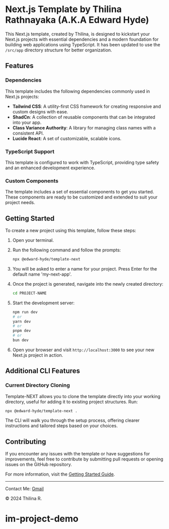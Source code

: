 # Next.js Template by Thilina Rathnayaka (A.K.A Edward Hyde)

This Next.js template, created by Thilina, is designed to kickstart your Next.js projects with essential dependencies and a modern foundation for building web applications using TypeScript. It has been updated to use the `/src/app` directory structure for better organization.

## Features

### Dependencies

This template includes the following dependencies commonly used in Next.js projects:

- **Tailwind CSS**: A utility-first CSS framework for creating responsive and custom designs with ease.
- **ShadCn**: A collection of reusable components that can be integrated into your app.
- **Class Variance Authority**: A library for managing class names with a consistent API.
- **Lucide React**: A set of customizable, scalable icons.

### TypeScript Support

This template is configured to work with TypeScript, providing type safety and an enhanced development experience.

### Custom Components

The template includes a set of essential components to get you started. These components are ready to be customized and extended to suit your project needs.

## Getting Started

To create a new project using this template, follow these steps:

1. Open your terminal.
2. Run the following command and follow the prompts:

   ```bash
   npx @edward-hyde/template-next
   ```

3. You will be asked to enter a name for your project. Press Enter for the default name 'my-next-app'.

4. Once the project is generated, navigate into the newly created directory:

   ```bash
   cd PROJECT-NAME
   ```

5. Start the development server:

   ```bash
   npm run dev
   # or
   yarn dev
   # or
   pnpm dev
   # or
   bun dev
   ```

6. Open your browser and visit `http://localhost:3000` to see your new Next.js project in action.

## Additional CLI Features

### Current Directory Cloning

Template-NEXT allows you to clone the template directly into your working directory, useful for adding it to existing project structures. Run:

```bash
npx @edward-hyde/template-next .
```

The CLI will walk you through the setup process, offering clearer instructions and tailored steps based on your choices.

## Contributing

If you encounter any issues with the template or have suggestions for improvements, feel free to contribute by submitting pull requests or opening issues on the GitHub repository.

For more information, visit the [Getting Started Guide](https://its-thilina-blog.vercel.app/blog/template-next-get-started).

---

Contact Me: [Gmail](mailto:edwardhyde20126@gmail.com)

&copy; 2024 Thilina R.
# im-project-demo
